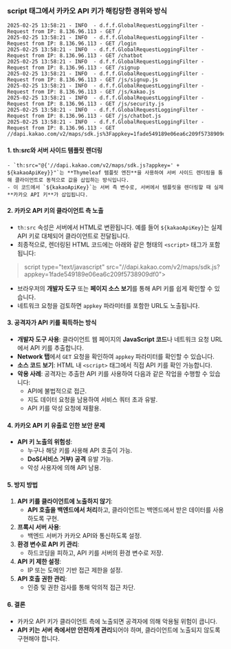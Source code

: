 ### script 태그에서 카카오 API 키가 해킹당한 경위와 방식

```
2025-02-25 13:58:21 - INFO  - d.f.f.GlobalRequestLoggingFilter - Request from IP: 8.136.96.113 - GET /
2025-02-25 13:58:21 - INFO  - d.f.f.GlobalRequestLoggingFilter - Request from IP: 8.136.96.113 - GET /login
2025-02-25 13:58:21 - INFO  - d.f.f.GlobalRequestLoggingFilter - Request from IP: 8.136.96.113 - GET /chatbot
2025-02-25 13:58:21 - INFO  - d.f.f.GlobalRequestLoggingFilter - Request from IP: 8.136.96.113 - GET /signup
2025-02-25 13:58:21 - INFO  - d.f.f.GlobalRequestLoggingFilter - Request from IP: 8.136.96.113 - GET /js/signup.js
2025-02-25 13:58:21 - INFO  - d.f.f.GlobalRequestLoggingFilter - Request from IP: 8.136.96.113 - GET /js/kakao.js
2025-02-25 13:58:21 - INFO  - d.f.f.GlobalRequestLoggingFilter - Request from IP: 8.136.96.113 - GET /js/security.js
2025-02-25 13:58:21 - INFO  - d.f.f.GlobalRequestLoggingFilter - Request from IP: 8.136.96.113 - GET /js/chatbot.js
2025-02-25 13:58:21 - INFO  - d.f.f.GlobalRequestLoggingFilter - Request from IP: 8.136.96.113 - GET //dapi.kakao.com/v2/maps/sdk.js%3Fappkey=1fade549189e06ea6c209f5738909df0
```



#### 1. **th:src와 서버 사이드 템플릿 렌더링**
```
- `th:src="@{'//dapi.kakao.com/v2/maps/sdk.js?appkey=' + ${kakaoApiKey}}"`는 **Thymeleaf 템플릿 엔진**을 사용하여 서버 사이드 렌더링을 통해 클라이언트로 동적으로 값을 삽입하는 방식입니다.
- 이 코드에서 `${kakaoApiKey}`는 서버 측 변수로, 서버에서 템플릿을 렌더링할 때 실제 **카카오 API 키**가 삽입됩니다.
```


#### 2. **카카오 API 키의 클라이언트 측 노출**
- `th:src` 속성은 서버에서 HTML로 변환됩니다. 예를 들어 `${kakaoApiKey}`는 실제 API 키로 대체되어 클라이언트로 전달됩니다.
- 최종적으로, 렌더링된 HTML 코드에는 아래와 같은 형태의 `<script>` 태그가 포함됩니다:

> script type="text/javascript" src="//dapi.kakao.com/v2/maps/sdk.js?appkey=1fade549189e06ea6c209f5738909df0"></script>

- 브라우저의 **개발자 도구** 또는 **페이지 소스 보기**를 통해 API 키를 쉽게 확인할 수 있습니다.
- 네트워크 요청을 검토하면 `appkey` 파라미터를 포함한 URL도 노출됩니다.

#### 3. **공격자가 API 키를 획득하는 방식**

- **개발자 도구 사용**: 클라이언트 웹 페이지의 **JavaScript 코드**나 네트워크 요청 URL에서 API 키를 추출합니다.
- **Network 탭**에서 `GET` 요청을 확인하여 `appkey` 파라미터를 확인할 수 있습니다.
- **소스 코드 보기**: HTML 내 `<script>` 태그에서 직접 API 키를 확인 가능합니다.
- **악용 사례**: 공격자는 추출한 API 키를 사용하여 다음과 같은 작업을 수행할 수 있습니다:
    - API에 불법적으로 접근.
    - 지도 데이터 요청을 남용하여 서비스 쿼터 초과 유발.
    - API 키를 악성 요청에 재활용.


#### 4. **카카오 API 키 유출로 인한 보안 문제**
- **API 키 노출의 위험성**:
    - 누구나 해당 키를 사용해 API 호출이 가능.
    - **DoS(서비스 거부) 공격** 유발 가능.
    - 악성 사용자에 의해 API 남용.

#### 5. **방지 방법**
1. **API 키를 클라이언트에 노출하지 않기**:
    - **API 호출을 백엔드에서 처리**하고, 클라이언트는 백엔드에서 받은 데이터를 사용하도록 구현.
2. **프록시 서버 사용**:
    - 백엔드 서버가 카카오 API와 통신하도록 설정.
3. **환경 변수로 API 키 관리**:
    - 하드코딩을 피하고, API 키를 서버의 환경 변수로 저장.
4. **API 키 제한 설정**:
    - IP 또는 도메인 기반 접근 제한을 설정.
5. **API 호출 권한 관리**:
    - 인증 및 권한 검사를 통해 악의적 접근 차단.

#### 6. **결론**
- 카카오 API 키가 클라이언트 측에 노출되면 공격자에 의해 악용될 위험이 큽니다.
- **API 키는 서버 측에서만 안전하게 관리**되어야 하며, 클라이언트에 노출되지 않도록 구현해야 합니다.